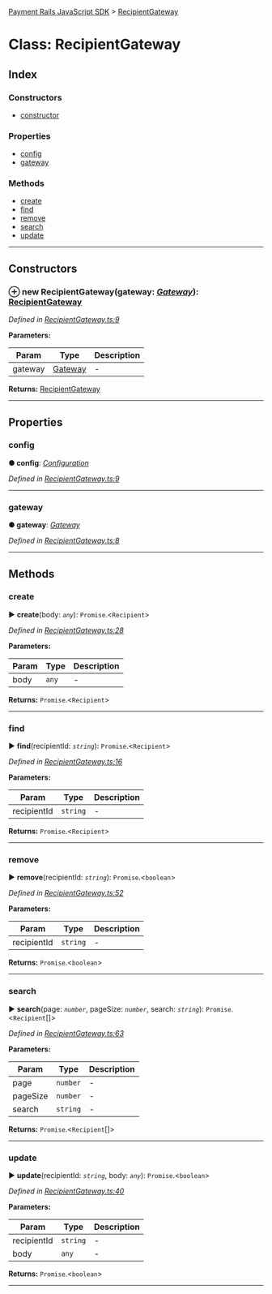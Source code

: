 [Payment Rails JavaScript SDK](../README.md) > [RecipientGateway](../classes/recipientgateway.md)



# Class: RecipientGateway

## Index

### Constructors

* [constructor](recipientgateway.md#constructor)


### Properties

* [config](recipientgateway.md#config)
* [gateway](recipientgateway.md#gateway)


### Methods

* [create](recipientgateway.md#create)
* [find](recipientgateway.md#find)
* [remove](recipientgateway.md#remove)
* [search](recipientgateway.md#search)
* [update](recipientgateway.md#update)



---
## Constructors
<a id="constructor"></a>


### ⊕ **new RecipientGateway**(gateway: *[Gateway](gateway.md)*): [RecipientGateway](recipientgateway.md)


*Defined in [RecipientGateway.ts:9](https://github.com/PaymentRails/javascript-sdk/blob/d7f3cdf/lib/RecipientGateway.ts#L9)*



**Parameters:**

| Param | Type | Description |
| ------ | ------ | ------ |
| gateway | [Gateway](gateway.md)   |  - |





**Returns:** [RecipientGateway](recipientgateway.md)

---


## Properties
<a id="config"></a>

###  config

**●  config**:  *[Configuration](configuration.md)* 

*Defined in [RecipientGateway.ts:9](https://github.com/PaymentRails/javascript-sdk/blob/d7f3cdf/lib/RecipientGateway.ts#L9)*





___

<a id="gateway"></a>

###  gateway

**●  gateway**:  *[Gateway](gateway.md)* 

*Defined in [RecipientGateway.ts:8](https://github.com/PaymentRails/javascript-sdk/blob/d7f3cdf/lib/RecipientGateway.ts#L8)*





___


## Methods
<a id="create"></a>

###  create

► **create**(body: *`any`*): `Promise`.<`Recipient`>



*Defined in [RecipientGateway.ts:28](https://github.com/PaymentRails/javascript-sdk/blob/d7f3cdf/lib/RecipientGateway.ts#L28)*



**Parameters:**

| Param | Type | Description |
| ------ | ------ | ------ |
| body | `any`   |  - |





**Returns:** `Promise`.<`Recipient`>





___

<a id="find"></a>

###  find

► **find**(recipientId: *`string`*): `Promise`.<`Recipient`>



*Defined in [RecipientGateway.ts:16](https://github.com/PaymentRails/javascript-sdk/blob/d7f3cdf/lib/RecipientGateway.ts#L16)*



**Parameters:**

| Param | Type | Description |
| ------ | ------ | ------ |
| recipientId | `string`   |  - |





**Returns:** `Promise`.<`Recipient`>





___

<a id="remove"></a>

###  remove

► **remove**(recipientId: *`string`*): `Promise`.<`boolean`>



*Defined in [RecipientGateway.ts:52](https://github.com/PaymentRails/javascript-sdk/blob/d7f3cdf/lib/RecipientGateway.ts#L52)*



**Parameters:**

| Param | Type | Description |
| ------ | ------ | ------ |
| recipientId | `string`   |  - |





**Returns:** `Promise`.<`boolean`>





___

<a id="search"></a>

###  search

► **search**(page: *`number`*, pageSize: *`number`*, search: *`string`*): `Promise`.<`Recipient`[]>



*Defined in [RecipientGateway.ts:63](https://github.com/PaymentRails/javascript-sdk/blob/d7f3cdf/lib/RecipientGateway.ts#L63)*



**Parameters:**

| Param | Type | Description |
| ------ | ------ | ------ |
| page | `number`   |  - |
| pageSize | `number`   |  - |
| search | `string`   |  - |





**Returns:** `Promise`.<`Recipient`[]>





___

<a id="update"></a>

###  update

► **update**(recipientId: *`string`*, body: *`any`*): `Promise`.<`boolean`>



*Defined in [RecipientGateway.ts:40](https://github.com/PaymentRails/javascript-sdk/blob/d7f3cdf/lib/RecipientGateway.ts#L40)*



**Parameters:**

| Param | Type | Description |
| ------ | ------ | ------ |
| recipientId | `string`   |  - |
| body | `any`   |  - |





**Returns:** `Promise`.<`boolean`>





___


